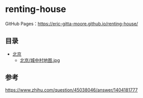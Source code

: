 # renting-house

GitHub Pages：https://eric-gitta-moore.github.io/renting-house/

## 目录
- [北京](北京)
  - [北京/城中村地图.jpg](北京/城中村地图.jpg)

## 参考
https://www.zhihu.com/question/45038046/answer/1404181777
